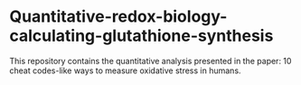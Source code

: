 # Quantitative-redox-biology-calculating-glutathione-synthesis
This repository contains the quantitative analysis presented in the paper: 10 cheat codes-like ways to measure oxidative stress in humans.
